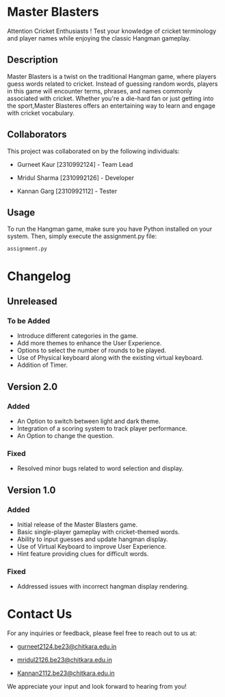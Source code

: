 # Master Blasters

Attention Cricket Enthusiasts ! Test your knowledge of cricket terminology and player names while enjoying the classic Hangman gameplay. 

## Description

 Master Blasters is a twist on the traditional Hangman game, where players guess words related to cricket. Instead of guessing random words, players in this game will encounter terms, phrases, and names commonly associated with cricket. Whether you're a die-hard fan or just getting into the sport,Master Blasteres offers an entertaining way to learn and engage with cricket vocabulary.

## Collaborators

 This project was collaborated on by the following individuals:

- Gurneet Kaur  [2310992124] - Team Lead

- Mridul Sharma [2310992126] - Developer

- Kannan Garg   [2310992112] - Tester

## Usage

 To run the Hangman game, make sure you have Python installed on your system. Then, simply execute the assignment.py file:
 ```
assignment.py
```


# Changelog

## Unreleased
### To be Added

- Introduce different categories in the game.
- Add more themes to enhance the User Experience.
- Options to select the number of rounds to be played.
- Use of Physical keyboard along with the existing virtual keyboard.
- Addition of Timer.

## Version 2.0
### Added

- An Option to switch between light and dark theme.
- Integration of a scoring system to track player performance.
- An Option to change the question.
### Fixed

- Resolved minor bugs related to word selection and display.

## Version 1.0
### Added

- Initial release of the Master Blasters game.
- Basic single-player gameplay with cricket-themed words.
- Ability to input guesses and update hangman display.
- Use of Virtual Keyboard to improve User Experience.
- Hint feature providing clues for difficult words.

### Fixed

- Addressed issues with incorrect hangman display rendering.

# Contact Us
 For any inquiries or feedback, please feel free to reach out to us at:

 - gurneet2124.be23@chitkara.edu.in


- mridul2126.be23@chitkara.edu.in


- Kannan2112.be23@chitkara.edu.in
 

We appreciate your input and look forward to hearing from you!
